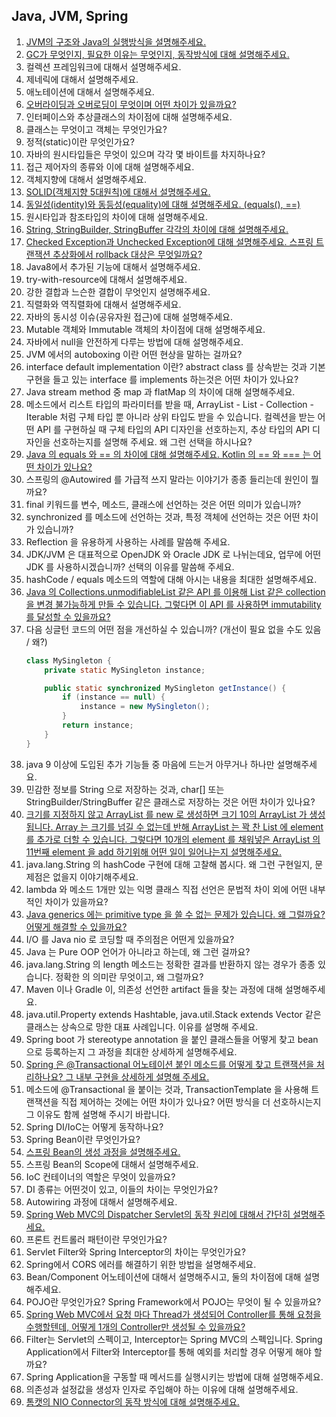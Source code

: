 ## Java, JVM, Spring

1. [JVM의 구조와 Java의 실행방식을 설명해주세요.](1.md)
2. [GC가 무엇인지, 필요한 이유는 무엇인지, 동작방식에 대해 설명해주세요.](2.md)
3. 컬렉션 프레임워크에 대해서 설명해주세요.
4. 제네릭에 대해서 설명해주세요.
5. 애노테이션에 대해서 설명해주세요.
6. [오버라이딩과 오버로딩이 무엇이며 어떤 차이가 있을까요?](6.md)
7. 인터페이스와 추상클래스의 차이점에 대해 설명해주세요.
8. 클래스는 무엇이고 객체는 무엇인가요?
9. 정적(static)이란 무엇인가요?
10. 자바의 원시타입들은 무엇이 있으며 각각 몇 바이트를 차지하나요?
11. 접근 제어자의 종류와 이에 대해 설명해주세요.
12. 객체지향에 대해서 설명해주세요.
13. [SOLID(객체지향 5대원칙)에 대해서 설명해주세요.](13.md)
14. [동일성(identity)와 동등성(equality)에 대해 설명해주세요. (equals(), ==)](14.md)
15. 원시타입과 참조타입의 차이에 대해 설명해주세요.
16. [String, StringBuilder, StringBuffer 각각의 차이에 대해 설명해주세요.](16.md)
17. [Checked Exception과 Unchecked Exception에 대해 설명해주세요. 스프링 트랜잭션 추상화에서 rollback 대상은 무엇일까요?](17.md)
18. Java8에서 추가된 기능에 대해서 설명해주세요.
19. try-with-resource에 대해서 설명해주세요.
20. 강한 결합과 느슨한 결합이 무엇인지 설명해주세요.
21. 직렬화와 역직렬화에 대해서 설명해주세요.
22. 자바의 동시성 이슈(공유자원 접근)에 대해 설명해주세요.
23. Mutable 객체와 Immutable 객체의 차이점에 대해 설명해주세요.
24. 자바에서 null을 안전하게 다루는 방법에 대해 설명해주세요.
25. JVM 에서의 autoboxing 이란 어떤 현상을 말하는 걸까요?
26. interface default implementation 이란? abstract class 를 상속받는 것과 기본 구현을 들고 있는 interface 를 implements 하는것은 어떤 차이가 있나요?
27. Java stream method 중 map 과 flatMap 의 차이에 대해 설명해주세요.
28. 메소드에서 리스트 타입의 파라미터를 받을 때, ArrayList - List - Collection - Iterable 처럼 구체 타입 뿐 아니라 상위 타입도 받을 수 있습니다. 컬렉션을 받는 어떤 API 를 구현하실 때 구체 타입의 API 디자인을 선호하는지, 추상 타입의 API 디자인을 선호하는지를 설명해 주세요. 왜 그런 선택을 하시나요?
29. [Java 의 equals 와 == 의 차이에 대해 설명해주세요. Kotlin 의 == 와 === 는 어떤 차이가 있나요?](14.md)
30. 스프링의 @Autowired 를 가급적 쓰지 말라는 이야기가 종종 들리는데 원인이 뭘까요?
31. final 키워드를 변수, 메소드, 클래스에 선언하는 것은 어떤 의미가 있습니까?
32. synchronized 를 메소드에 선언하는 것과, 특정 객체에 선언하는 것은 어떤 차이가 있습니까?
33. Reflection 을 유용하게 사용하는 사례를 말씀해 주세요.
34. JDK/JVM 은 대표적으로 OpenJDK 와 Oracle JDK 로 나뉘는데요, 업무에 어떤 JDK 를 사용하시겠습니까? 선택의 이유를 말씀해 주세요.
35. hashCode / equals 메소드의 역할에 대해 아시는 내용을 최대한 설명해주세요.
36. [Java 의 Collections.unmodifiableList 같은 API 를 이용해 List 같은 collection 을 변경 불가능하게 만들 수 있습니다. 그렇다면 이 API 를 사용하면 immutability 를 달성할 수 있을까요?](36.md)
37. 다음 싱글턴 코드의 어떤 점을 개선하실 수 있습니까? (개선이 필요 없을 수도 있음 / 왜?)
    ```java
    class MySingleton {
        private static MySingleton instance;

        public static synchronized MySingleton getInstance() {
            if (instance == null) {
                instance = new MySingleton();
            }
            return instance;
        }
    }
    ```
38. java 9 이상에 도입된 추가 기능들 중 마음에 드는거 아무거나 하나만 설명해주세요.
39. 민감한 정보를 String 으로 저장하는 것과, char[] 또는 StringBuilder/StringBuffer 같은 클래스로 저장하는 것은 어떤 차이가 있나요?
40. [크기를 지정하지 않고 ArrayList 를 new 로 생성하면 크기 10의 ArrayList 가 생성됩니다. Array 는 크기를 넘길 수 없는데 반해 ArrayList 는 꽉 찬 List 에 element 를 추가로 더할 수 있습니다. 그렇다면 10개의 element 를 채워넣은 ArrayList 의 11번째 element 을 add 하기위해 어떤 일이 일어나는지 설명해주세요.](40.md)
41. java.lang.String 의 hashCode 구현에 대해 고찰해 봅시다. 왜 그런 구현일지, 문제점은 없을지 이야기해주세요.
42. lambda 와 메소드 1개만 있는 익명 클래스 직접 선언은 문법적 차이 외에 어떤 내부적인 차이가 있을까요?
43. [Java generics 에는 primitive type 을 쓸 수 없는 문제가 있습니다. 왜 그럴까요? 어떻게 해결할 수 있을까요?](43.md)
44. I/O 를 Java nio 로 코딩할 때 주의점은 어떤게 있을까요?
45. Java 는 Pure OOP 언어가 아니라고 하는데, 왜 그런 걸까요?
46. java.lang.String 의 length 메소드는 정확한 결과를 반환하지 않는 경우가 종종 있습니다. 정확한 의 의미란 무엇이고, 왜 그럴까요?
47. Maven 이나 Gradle 이, 의존성 선언한 artifact 들을 찾는 과정에 대해 설명해주세요.
48. java.util.Property extends Hashtable, java.util.Stack extends Vector 같은 클래스는 상속으로 망한 대표 사례입니다. 이유를 설명해 주세요.
49. Spring boot 가 stereotype annotation 을 붙인 클래스들을 어떻게 찾고 bean 으로 등록하는지 그 과정을 최대한 상세하게 설명해주세요.
50. [Spring 은 @Transactional 어노테이션 붙인 메소드를 어떻게 찾고 트랜잭션을 처리하나요? 그 내부 구현을 상세하게 설명해 주세요.](50.md)
51. 메소드에 @Transactional 을 붙이는 것과, TransactionTemplate 을 사용해 트랜잭션을 직접 제어하는 것에는 어떤 차이가 있나요? 어떤 방식을 더 선호하시는지 그 이유도 함께 설명해 주시기 바랍니다.
52. Spring DI/IoC는 어떻게 동작하나요? 
53. Spring Bean이란 무엇인가요? 
54. [스프링 Bean의 생성 과정을 설명해주세요.](54.md) 
55. 스프링 Bean의 Scope에 대해서 설명해주세요. 
56. IoC 컨테이너의 역할은 무엇이 있을까요? 
57. DI 종류는 어떤것이 있고, 이들의 차이는 무엇인가요? 
58. Autowiring 과정에 대해서 설명해주세요. 
59. [Spring Web MVC의 Dispatcher Servlet의 동작 원리에 대해서 간단히 설명해주세요.](59.md)
60. 프론트 컨트롤러 패턴이란 무엇인가요? 
61. Servlet Filter와 Spring Interceptor의 차이는 무엇인가요? 
62. Spring에서 CORS 에러를 해결하기 위한 방법을 설명해주세요. 
63. Bean/Component 어노테이션에 대해서 설명해주시고, 둘의 차이점에 대해 설명해주세요. 
64. POJO란 무엇인가요? Spring Framework에서 POJO는 무엇이 될 수 있을까요? 
65. [Spring Web MVC에서 요청 마다 Thread가 생성되어 Controller를 통해 요청을 수행할텐데, 어떻게 1개의 Controller만 생성될 수 있을까요?](65.md) 
66. Filter는 Servlet의 스펙이고, Interceptor는 Spring MVC의 스펙입니다. Spring Application에서 Filter와 Interceptor를 통해 예외를 처리할 경우 어떻게 해야 할까요? 
67. Spring Application을 구동할 때 메서드를 실행시키는 방법에 대해 설명해주세요. 
68. 의존성과 설정값을 생성자 인자로 주입해야 하는 이유에 대해 설명해주세요.
69. [톰캣의 NIO Connector의 동작 방식에 대해 설명해주세요.](69.md)
